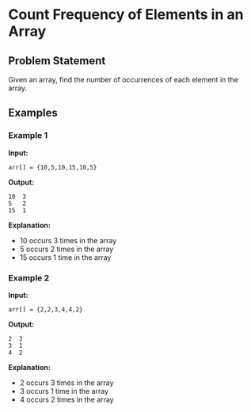 # Count Frequency of Elements in an Array

## Problem Statement
Given an array, find the number of occurrences of each element in the array.

## Examples

### Example 1
**Input:** 
```
arr[] = {10,5,10,15,10,5}
```
**Output:**
```
10  3
5   2
15  1
```
**Explanation:**
- 10 occurs 3 times in the array
- 5 occurs 2 times in the array
- 15 occurs 1 time in the array

### Example 2
**Input:** 
```
arr[] = {2,2,3,4,4,2}
```
**Output:**
```
2  3
3  1
4  2
```
**Explanation:**
- 2 occurs 3 times in the array
- 3 occurs 1 time in the array
- 4 occurs 2 times in the array